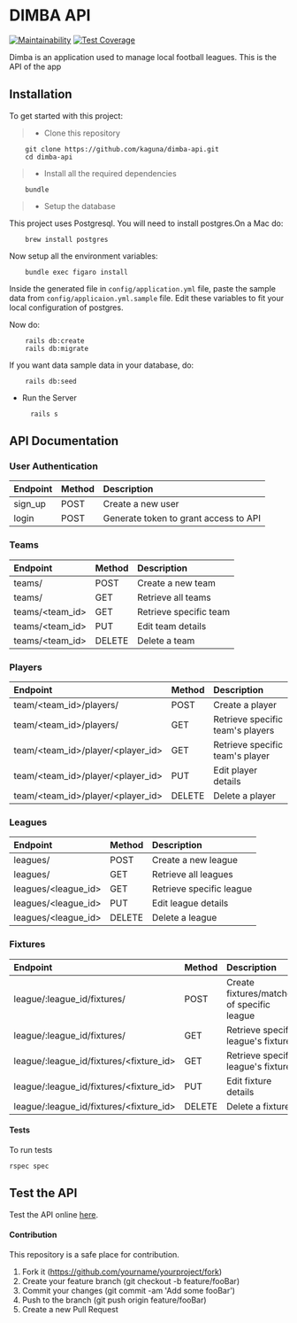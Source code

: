 # DIMBA API

[![Maintainability](https://api.codeclimate.com/v1/badges/24673a0d1280b4efe7d1/maintainability)](https://codeclimate.com/github/kaguna/dimba-api/maintainability)
[![Test Coverage](https://api.codeclimate.com/v1/badges/24673a0d1280b4efe7d1/test_coverage)](https://codeclimate.com/github/kaguna/dimba-api/test_coverage)

Dimba is an application used to manage local football leagues. This is the API of the app

## Installation

To get started with this project:

>- Clone this repository
        
        git clone https://github.com/kaguna/dimba-api.git
        cd dimba-api

>- Install all the required dependencies

        bundle
>- Setup the database

This project uses Postgresql. You will need to install postgres.On a Mac do: 

        brew install postgres

Now setup all the environment variables:

        bundle exec figaro install

Inside the generated file in `config/application.yml` file, paste the sample data from `config/applicaion.yml.sample` file. Edit these variables to fit your local configuration of postgres.

Now do:

        rails db:create
        rails db:migrate

If you want data sample data in your database, do:

        rails db:seed

- Run the Server

        rails s
       
## API Documentation

### User Authentication


| Endpoint                                    | Method        | Description                                |
| :---                                        | :---          | :---                                       |
| sign_up                                     | POST          | Create a new user                          |
| login                                       | POST          | Generate token to grant access to API      |



### Teams


| Endpoint                                    | Method        | Description                                |
| :---                                        | :---          | :---                                       |
| teams/                                      | POST          | Create a new team                          |
| teams/                                      | GET           | Retrieve all teams                         |
| teams/<team_id>                             | GET           | Retrieve specific team                     |
| teams/<team_id>                             | PUT           | Edit team details                          |
| teams/<team_id>                             | DELETE        | Delete a team                              |

### Players


| Endpoint                                    | Method        | Description                                |
| :---                                        | :---          | :---                                       |
| team/<team_id>/players/                     | POST          | Create a player                            |
| team/<team_id>/players/                     | GET           | Retrieve specific team's players           |
| team/<team_id>/player/<player_id>           | GET           | Retrieve specific team's player            |
| team/<team_id>/player/<player_id>           | PUT           | Edit player details                        |
| team/<team_id>/player/<player_id>           | DELETE        | Delete a player                            |

### Leagues


| Endpoint                                    | Method        | Description                                |
| :---                                        | :---          | :---                                       |
| leagues/                                    | POST          | Create a new league                        |
| leagues/                                    | GET           | Retrieve all leagues                       |
| leagues/<league_id>                         | GET           | Retrieve specific league                   |
| leagues/<league_id>                         | PUT           | Edit league details                        |
| leagues/<league_id>                         | DELETE        | Delete a league                            |

### Fixtures


| Endpoint                                    | Method        | Description                                |
| :---                                        | :---          | :---                                       |
| league/:league_id/fixtures/                 | POST          | Create fixtures/matches of specific league |
| league/:league_id/fixtures/                 | GET           | Retrieve specific league's fixtures        |
| league/:league_id/fixtures/<fixture_id>     | GET           | Retrieve specific league's fixture         |
| league/:league_id/fixtures/<fixture_id>     | PUT           | Edit fixture details                       |
| league/:league_id/fixtures/<fixture_id>     | DELETE        | Delete a fixture                           |


#### Tests

To run tests

    rspec spec

## Test the API
Test the API online [here](https://staging-dimba-api.herokuapp.com/api/v1/leagues).

#### Contribution
This repository is a safe place for contribution.
1. Fork it (https://github.com/yourname/yourproject/fork)
2. Create your feature branch (git checkout -b feature/fooBar)
3. Commit your changes (git commit -am 'Add some fooBar')
4. Push to the branch (git push origin feature/fooBar)
5. Create a new Pull Request